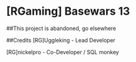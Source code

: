 # [RGaming] Basewars 13

##This project is abandoned, go elsewhere

##Credits
[RG]Uggleking - Lead Developer

[RG]nickelpro - Co-Developer / SQL monkey

